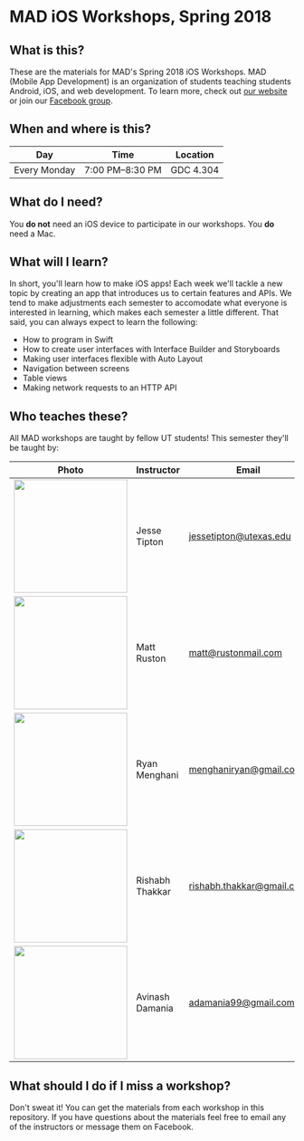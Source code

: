 # MAD iOS Workshops, Spring 2018

## What is this?

These are the materials for MAD's Spring 2018 iOS Workshops. MAD (Mobile App Development) is an organization of students teaching students Android, iOS, and web development. To learn more, check out [our website](https://www.txcsmad.com) or join our [Facebook group](https://www.facebook.com/groups/MADstudentorg).

## When and where is this?

|Day|Time|Location|
|---|---|---|
|Every Monday|7:00 PM–8:30 PM|GDC 4.304|

## What do I need?

You **do not** need an iOS device to participate in our workshops. You **do** need a Mac.

## What will I learn?

In short, you'll learn how to make iOS apps! Each week we'll tackle a new topic by creating an app that introduces us to certain features and APIs. We tend to make adjustments each semester to accomodate what everyone is interested in learning, which makes each semester a little different. That said, you can always expect to learn the following:

* How to program in Swift
* How to create user interfaces with Interface Builder and Storyboards
* Making user interfaces flexible with Auto Layout
* Navigation between screens
* Table views
* Making network requests to an HTTP API

## Who teaches these?

All MAD workshops are taught by fellow UT students! This semester they'll be taught by:

|Photo|Instructor|Email|Fun fact|
|---|---|---|---|
|<img src="https://pbs.twimg.com/profile_images/925786562876538880/8yn7wDni_400x400.jpg" width="200px" />|Jesse Tipton|[jessetipton@utexas.edu](mailto:jessetipton@utexas.edu)|Jesse took a high school Spanish class with Post Malone.|
|<img src="https://www.txcsmad.com/static/images/team/matt-ruston.jpg" width="200px" />|Matt Ruston|[matt@rustonmail.com](mailto:matt@rustonmail.com)|Matt is an avid fan of squirrels.|
|<img src="https://scontent-dft4-2.xx.fbcdn.net/v/t1.0-1/15578622_956007264501066_3911480624649411501_n.jpg?oh=fb5bf098a1b0d87a17aba795a2e79ede&oe=5ADB3232" width="200px" />|Ryan Menghani|[menghaniryan@gmail.com](mailto:menghaniryan@gmail.com)|...|
|<img src="" width="200px" />|Rishabh Thakkar|[rishabh.thakkar@gmail.com](mailto:rishabh.thakkar@gmail.com)|...|
|<img src="" width="200px" />|Avinash Damania|[adamania99@gmail.com](mailto:adamania99@gmail.com)|

## What should I do if I miss a workshop?

Don't sweat it! You can get the materials from each workshop in this repository. If you have questions about the materials feel free to email any of the instructors or message them on Facebook.
